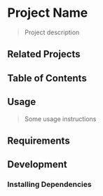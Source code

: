 # Project Name

> Project description

## Related Projects

## Table of Contents

## Usage

> Some usage instructions

## Requirements

## Development

### Installing Dependencies
